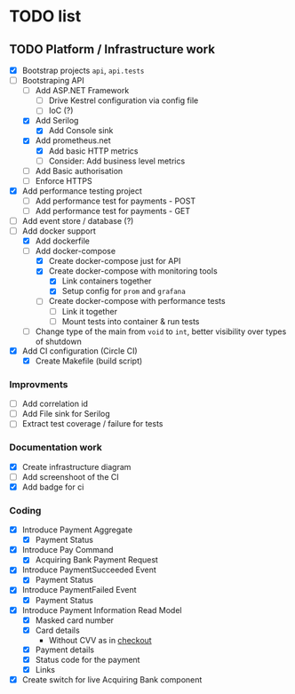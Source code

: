 # TODO list

## TODO Platform / Infrastructure work

- [x] Bootstrap projects `api`, `api.tests`
- [ ] Bootstraping API
    - [ ] Add ASP.NET Framework
        - [ ] Drive Kestrel configuration via config file
        - [ ] IoC (?)
    - [x] Add Serilog
        - [x] Add Console sink
    - [x] Add prometheus.net
        - [x] Add basic HTTP metrics
        - [ ] Consider: Add business level metrics
    - [ ] Add Basic authorisation
    - [ ] Enforce HTTPS
- [x] Add performance testing project
    - [ ] Add performance test for payments - POST
    - [ ] Add performance test for payments - GET
- [ ] Add event store / database (?)
- [ ] Add docker support
    - [x] Add dockerfile
    - [ ] Add docker-compose
        - [x] Create docker-compose just for API
        - [x] Create docker-compose with monitoring tools
          - [x] Link containers together
          - [x] Setup config for `prom` and `grafana`
        - [ ] Create docker-compose with performance tests
            - [ ] Link it together
            - [ ] Mount tests into container & run tests
    - [ ] Change type of the main from `void` to `int`, 
    better visibility over types of shutdown
- [x] Add CI configuration (Circle CI)
    - [x] Create Makefile (build script)
    
### Improvments

- [ ] Add correlation id
- [ ] Add File sink for Serilog
- [ ] Extract test coverage / failure for tests

### Documentation work

- [x] Create infrastructure diagram
- [ ] Add screenshoot of the CI
- [x] Add badge for ci

### Coding

- [x] Introduce Payment Aggregate
    - [x] Payment Status
- [x] Introduce Pay Command
    - [x] Acquiring Bank Payment Request
- [x] Introduce PaymentSucceeded Event
    - [x] Payment Status
- [x] Introduce PaymentFailed Event
    - [x] Payment Status
- [x] Introduce Payment Information Read Model
    - [x] Masked card number
    - [x] Card details
        - Without CVV as in [checkout](https://docs.checkout.com/docs/full-card-details-api)
    - [x] Payment details
    - [x] Status code for the payment
    - [x] Links
- [x] Create switch for live Acquiring Bank component